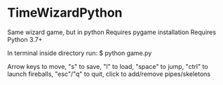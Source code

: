 # TimeWizardPython
Same wizard game, but in python
Requires pygame installation
Requires Python 3.7+

In terminal inside directory run:
$ python game.py 

Arrow keys to move, "s" to save, "l" to load, "space" to jump, "ctrl" to launch fireballs, "esc"/"q" to quit, click to add/remove pipes/skeletons

